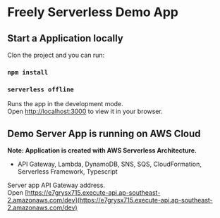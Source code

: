 # Freely Serverless Demo App


## Start a Application locally

Clon the project and you can run:

### `npm install`
### `serverless offline`

Runs the app in the development mode.\
Open [http://localhost:3000](http://localhost:3000) to view it in your browser.


## Demo Server App is running on AWS Cloud

**Note: Application is created with AWS Serverless Architecture.**
 - API Gateway, Lambda, DynamoDB, SNS, SQS, CloudFormation, Serverless Framework, Typescript

Server app API Gateway address.\
Open [https://e7grysx715.execute-api.ap-southeast-2.amazonaws.com/dev](https://e7grysx715.execute-api.ap-southeast-2.amazonaws.com/dev)
